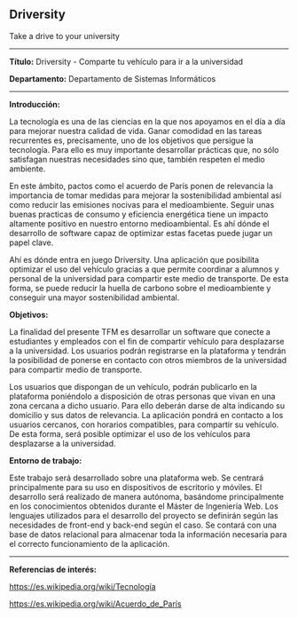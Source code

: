 Driversity
---

Take a drive to your university

---
**Título:** Driversity - Comparte tu vehículo para ir a la universidad

**Departamento:** Departamento de Sistemas Informáticos

---
**Introducción:**

La tecnología es una de las ciencias en la que nos apoyamos en el día a día para mejorar nuestra calidad de vida. Ganar comodidad en las tareas recurrentes es, precisamente, uno de los objetivos que persigue la tecnología. Para ello es muy importante desarrollar prácticas que, no sólo satisfagan nuestras necesidades sino que, también respeten el medio ambiente.

En este ámbito, pactos como el acuerdo de París ponen de relevancia la importancia de tomar medidas para mejorar la sostenibilidad ambiental así como reducir las emisiones nocivas para el medioambiente. Seguir unas buenas practicas de consumo y eficiencia energética tiene un impacto altamente positivo en nuestro entorno medioambiental. Es ahí dónde el desarrollo de software capaz de optimizar estas facetas puede jugar un papel clave.

Ahí es dónde entra en juego Driversity. Una aplicación que posibilita optimizar el uso del vehículo gracias a que permite coordinar a alumnos y personal de la universidad para compartir este medio de transporte. De esta forma, se puede reducir la huella de carbono sobre el medioambiente y conseguir una mayor sostenibilidad ambiental.

**Objetivos:**

La finalidad del presente TFM es desarrollar un software que conecte a estudiantes y empleados con el fin de compartir vehículo para desplazarse a la universidad. Los usuarios podrán registrarse en la plataforma y tendrán la posibilidad de ponerse en contacto con otros miembros de la universidad para compartir medio de transporte.

Los usuarios que dispongan de un vehículo, podrán publicarlo en la plataforma poniéndolo a disposición de otras personas que vivan en una zona cercana a dicho usuario. Para ello deberán darse de alta indicando su domicilio y sus datos de relevancia. La aplicación pondrá en contacto a los usuarios cercanos, con horarios compatibles, para compartir su vehículo. De esta forma, será posible optimizar el uso de los vehículos para desplazarse a la universidad.

**Entorno de trabajo:**

Este trabajo será desarrollado sobre una plataforma web. Se centrará principalmente para su uso en dispositivos de escritorio y móviles. El desarrollo será realizado de manera autónoma, basándome principalmente en los conocimientos obtenidos durante el Máster de Ingeniería Web. Los lenguajes utilizados para el desarrollo del proyecto se definirán según las necesidades de front-end y back-end según el caso.  Se contará con una base de datos relacional para almacenar toda la información necesaria para el correcto funcionamiento de la aplicación.

---
**Referencias de interés:** 

https://es.wikipedia.org/wiki/Tecnología

https://es.wikipedia.org/wiki/Acuerdo_de_París
